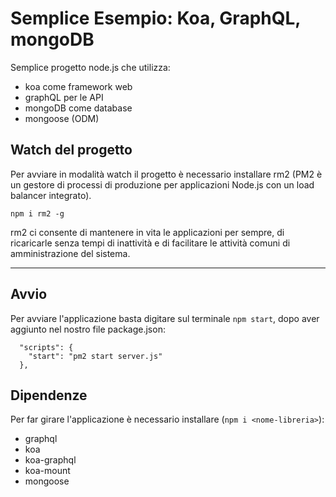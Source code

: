 # Semplice Esempio: Koa, GraphQL, mongoDB

Semplice progetto node.js che utilizza:

- koa come framework web
- graphQL per le API
- mongoDB come database
- mongoose (ODM)

## Watch del progetto

Per avviare in modalità watch il progetto è necessario installare rm2 (PM2 è un gestore di processi di produzione per applicazioni Node.js con un load balancer integrato).

`npm i rm2 -g`

rm2 ci consente di mantenere in vita le applicazioni per sempre, di ricaricarle senza tempi di inattività e di facilitare le attività comuni di amministrazione del sistema.
****

## Avvio

Per avviare l'applicazione basta digitare sul terminale `npm start`, dopo aver aggiunto nel nostro file package.json:

```
  "scripts": {
    "start": "pm2 start server.js"
  },
```
## Dipendenze

Per far girare l'applicazione è necessario installare (`npm i <nome-libreria>`):

- graphql
- koa
- koa-graphql
- koa-mount
- mongoose
